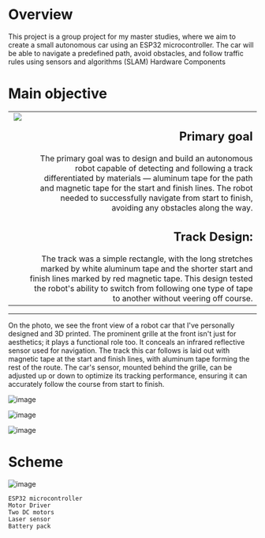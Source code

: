 

# Overview 

This project is a group project for my master studies, where we aim to create a small autonomous car using an ESP32 microcontroller. The car will be able to navigate a predefined path, avoid obstacles, and follow traffic rules using sensors and algorithms (SLAM)
Hardware Components

# Main objective



<table>
  <tr>
    <td valign="top"><img src="https://i.imgur.com/2fDKnan.png" align="right" /></td> <td align="right"> 

<h2> <b> Primary goal  </b> </h2>
The primary goal was to design and build an autonomous robot capable of detecting and following a track differentiated by materials — aluminum tape for the path and magnetic tape for the start and finish lines. The robot needed to successfully navigate from start to finish, avoiding any obstacles along the way.       

<h2><b> Track Design: </b></h2>
The track was a simple rectangle, with the long stretches marked by white aluminum tape and the shorter start and finish lines marked by red magnetic tape. This design tested the robot's ability to switch from following one type of tape to another without veering off course.
    
    
    
    
  </tr>
</table>











___

On the photo, we see the front view of a robot car that I've personally designed and 3D printed. The prominent grille at the front isn't just for aesthetics; it plays a functional role too. It conceals an infrared reflective sensor used for navigation. The track this car follows is laid out with magnetic tape at the start and finish lines, with aluminum tape forming the rest of the route. The car's sensor, mounted behind the grille, can be adjusted up or down to optimize its tracking performance, ensuring it can accurately follow the course from start to finish.




![image](    https://i.imgur.com/YUKnNPi.jpeg           )


![image](    https://i.imgur.com/qg05XSh.jpeg         )


![image](    https://i.imgur.com/9yN8TEG.jpeg   )
# Scheme



![image](  https://i.imgur.com/IcdMZ2e.png  )



    ESP32 microcontroller
    Motor Driver
    Two DC motors
    Laser sensor
    Battery pack
   

